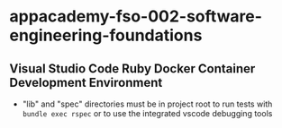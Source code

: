 # appacademy-fso-002-software-engineering-foundations

## Visual Studio Code Ruby Docker Container Development Environment

* "lib" and "spec" directories must be in project root to run tests with `bundle exec rspec` or to use the integrated vscode debugging tools


